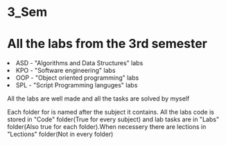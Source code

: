 # 3_Sem
<h1>All the labs from the 3rd semester</h1>
<li>ASD - "Algorithms and Data Structures" labs</li>
<li>KPO - "Software engineering" labs</li>
<li>OOP - "Object oriented programming" labs</li>
<li>SPL - "Script Programming languges" labs</li>

<p>All the labs are well made and all the tasks are solved by myself</p>
<p>Each folder for is named after the subject it contains. All the labs code is stored in "Code" folder(True for every subject) and lab tasks are in "Labs" folder(Also true for each folder).When necessery there are lections in "Lections" folder(Not in every folder)</p>
